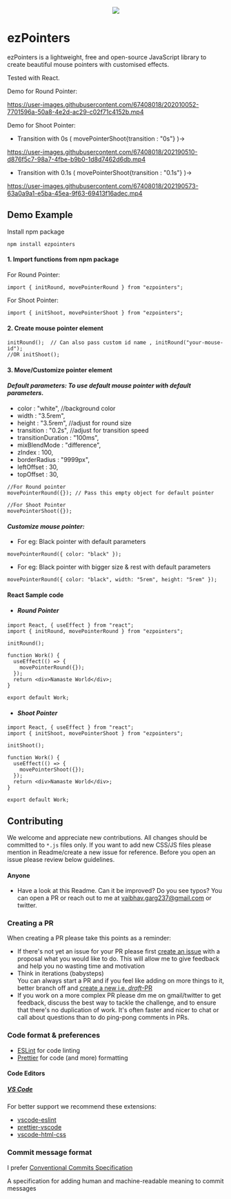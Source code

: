 <p align="center">
  <img src="https://user-images.githubusercontent.com/67408018/202010497-db722491-f1c7-49cd-9aa3-7c25287aba11.png"/>
</p>

# **ezPointers**

ezPointers is a lightweight, free and open-source JavaScript library to create beautiful mouse pointers with customised effects.

Tested with React.

Demo for Round Pointer:

https://user-images.githubusercontent.com/67408018/202010052-7701596a-50a8-4e2d-ac29-c02f71c4152b.mp4

Demo for Shoot Pointer:

- Transition with 0s ( movePointerShoot{transition : "0s"} )->

https://user-images.githubusercontent.com/67408018/202190510-d876f5c7-98a7-4fbe-b9b0-1d8d7462d6db.mp4

- Transition with 0.1s ( movePointerShoot{transition : "0.1s"} )->

https://user-images.githubusercontent.com/67408018/202190573-63a0a9a1-e5ba-45ea-9f63-69413f16adec.mp4

## Demo Example

Install npm package

```
npm install ezpointers
```

#### 1. Import functions from npm package

For Round Pointer:

```
import { initRound, movePointerRound } from "ezpointers";
```

For Shoot Pointer:

```
import { initShoot, movePointerShoot } from "ezpointers";
```

#### 2. Create mouse pointer element

```
initRound();  // Can also pass custom id name , initRound("your-mouse-id");
//OR initShoot();
```

#### 3. Move/Customize pointer element

#### _Default parameters: To use default mouse pointer with default parameters._

- color : "white", //background color
- width : "3.5rem",
- height : "3.5rem", //adjust for round size
- transition : "0.2s", //adjust for transition speed
- transitionDuration : "100ms",
- mixBlendMode : "difference",
- zIndex : 100,
- borderRadius : "9999px",
- leftOffset : 30,
- topOffset : 30,

```
//For Round pointer
movePointerRound({}); // Pass this empty object for default pointer

//For Shoot Pointer
movePointerShoot({});
```

#### _Customize mouse pointer:_

- For eg: Black pointer with default parameters

```
movePointerRound({ color: "black" });
```

- For eg: Black pointer with bigger size & rest with default parameters

```
movePointerRound({ color: "black", width: "5rem", height: "5rem" });
```

#### **React Sample code**

- #### _Round Pointer_

```
import React, { useEffect } from "react";
import { initRound, movePointerRound } from "ezpointers";

initRound();

function Work() {
  useEffect(() => {
    movePointerRound({});
  });
  return <div>Namaste World</div>;
}

export default Work;

```

- #### _Shoot Pointer_

```
import React, { useEffect } from "react";
import { initShoot, movePointerShoot } from "ezpointers";

initShoot();

function Work() {
  useEffect(() => {
    movePointerShoot({});
  });
  return <div>Namaste World</div>;
}

export default Work;

```

## Contributing

We welcome and appreciate new contributions. All changes should be committed to `*.js` files only. If you want to add new CSS/JS files please mention in Readme/create a new issue for reference. Before you open an issue please review below guidelines.

#### Anyone

- Have a look at this Readme. Can it be improved? Do you see typos? You can open a PR or reach out to me at vaibhav.garg237@gmail.com or twitter.

### Creating a PR

When creating a PR please take this points as a reminder:

- If there's not yet an issue for your PR please first [create an issue](https://github.com/vaibhavgarg237/ezPointers/issues/new) with a proposal what you would like to do. This will allow me to give feedback and help you no wasting time and motivation
- Think in iterations (babysteps)\
  You can always start a PR and if you feel like adding on more things to it, better branch off and [create a new i.e. _draft_-PR](https://github.blog/2019-02-14-introducing-draft-pull-requests/)
- If you work on a more complex PR please dm me on gmail/twitter to get feedback, discuss the best way to tackle the challenge, and to ensure that there's no duplication of work. It's often faster and nicer to chat or call about questions than to do ping-pong comments in PRs.

### Code format & preferences

- [ESLint](https://eslint.org/) for code linting
- [Prettier](https://prettier.io/) for code (and more) formatting

#### Code Editors

##### [VS Code](https://code.visualstudio.com/)

For better support we recommend these extensions:

- [vscode-eslint](https://marketplace.visualstudio.com/items?itemName=dbaeumer.vscode-eslint)
- [prettier-vscode](https://marketplace.visualstudio.com/items?itemName=esbenp.prettier-vscode)
- [vscode-html-css](https://marketplace.visualstudio.com/items?itemName=ecmel.vscode-html-css)

### Commit message format

I prefer [Conventional Commits Specification](https://www.conventionalcommits.org/en/)

A specification for adding human and machine-readable meaning to commit messages
